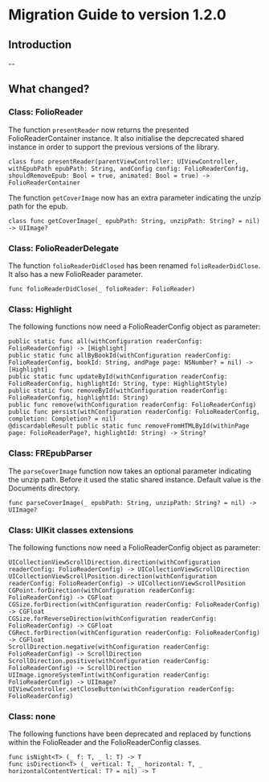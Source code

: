 # Migration Guide to version 1.2.0

## Introduction

--

## What changed?

### Class: FolioReader

The function `presentReader` now returns the presented FolioReaderContainer instance.
It also initialise the depcrecated shared instance in order to support the previous versions of the library.

```
class func presentReader(parentViewController: UIViewController, withEpubPath epubPath: String, andConfig config: FolioReaderConfig, shouldRemoveEpub: Bool = true, animated: Bool = true) -> FolioReaderContainer
```

The function `getCoverImage` now has an extra parameter indicating the unzip path for the epub.

```
class func getCoverImage(_ epubPath: String, unzipPath: String? = nil) -> UIImage?
```

### Class: FolioReaderDelegate

The function `folioReaderDidClosed` has been renamed `folioReaderDidClose`.
It also has a new FolioReader parameter.

```
func folioReaderDidClose(_ folioReader: FolioReader)
```

### Class: Highlight

The following functions now need a FolioReaderConfig object as parameter:

```
public static func all(withConfiguration readerConfig: FolioReaderConfig) -> [Highlight]
public static func allByBookId(withConfiguration readerConfig: FolioReaderConfig, bookId: String, andPage page: NSNumber? = nil) -> [Highlight]
public static func updateById(withConfiguration readerConfig: FolioReaderConfig, highlightId: String, type: HighlightStyle)
public static func removeById(withConfiguration readerConfig: FolioReaderConfig, highlightId: String)
public func remove(withConfiguration readerConfig: FolioReaderConfig)
public func persist(withConfiguration readerConfig: FolioReaderConfig, completion: Completion? = nil)
@discardableResult public static func removeFromHTMLById(withinPage page: FolioReaderPage?, highlightId: String) -> String?
```

### Class: FREpubParser

The `parseCoverImage` function now takes an optional parameter indicating the unzip path.
Before it used the static shared instance. 
Default value is the Documents directory.

```
func parseCoverImage(_ epubPath: String, unzipPath: String? = nil) -> UIImage?
```

### Class: UIKit classes extensions

The following functions now need a FolioReaderConfig object as parameter:

```
UICollectionViewScrollDirection.direction(withConfiguration readerConfig: FolioReaderConfig) -> UICollectionViewScrollDirection
UICollectionViewScrollPosition.direction(withConfiguration readerConfig: FolioReaderConfig) -> UICollectionViewScrollPosition
CGPoint.forDirection(withConfiguration readerConfig: FolioReaderConfig) -> CGFloat
CGSize.forDirection(withConfiguration readerConfig: FolioReaderConfig) -> CGFloat
CGSize.forReverseDirection(withConfiguration readerConfig: FolioReaderConfig) -> CGFloat
CGRect.forDirection(withConfiguration readerConfig: FolioReaderConfig) -> CGFloat
ScrollDirection.negative(withConfiguration readerConfig: FolioReaderConfig) -> ScrollDirection
ScrollDirection.positive(withConfiguration readerConfig: FolioReaderConfig) -> ScrollDirection
UIImage.ignoreSystemTint(withConfiguration readerConfig: FolioReaderConfig) -> UIImage?
UIViewController.setCloseButton(withConfiguration readerConfig: FolioReaderConfig)
```

### Class: none

The following functions have been deprecated and replaced by functions within the FolioReader and the FolioReaderConfig classes.

```
func isNight<T> (_ f: T, _ l: T) -> T
func isDirection<T> (_ vertical: T, _ horizontal: T, _ horizontalContentVertical: T? = nil) -> T
```
